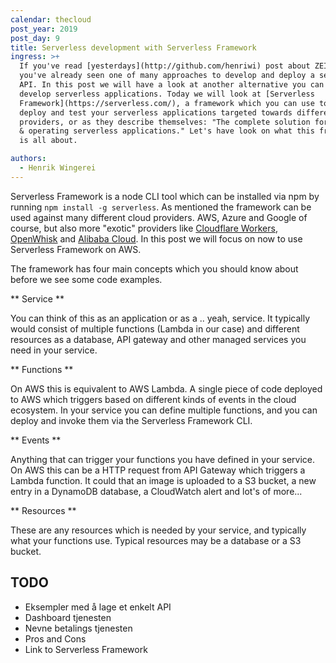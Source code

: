 ```yaml
---
calendar: thecloud
post_year: 2019
post_day: 9
title: Serverless development with Serverless Framework
ingress: >+
  If you've read [yesterdays](http://github.com/henriwi) post about ZEIT Now,
  you've already seen one of many approaches to develop and deploy a serverless
  API. In this post we will have a look at another alternative you can use to
  develop serverless applications. Today we will look at [Serverless
  Framework](https://serverless.com/), a framework which you can use to develop,
  deploy and test your serverless applications targeted towards different cloud
  providers, or as they describe themselves: "The complete solution for building
  & operating serverless applications." Let's have look on what this framework
  is all about.

authors:
  - Henrik Wingerei
---
```

Serverless Framework is a node CLI tool which can be installed via npm by running `npm install -g serverless`. As mentioned the framework can be used against many different cloud providers. AWS, Azure and Google of course, but also more "exotic" providers like [Cloudflare Workers](https://workers.cloudflare.com/), [OpenWhisk](https://openwhisk.apache.org/) and [Alibaba Cloud](https://www.alibabacloud.com/). In this post we will focus on now to use Serverless Framework on AWS.

The framework has four main concepts which you should know about before we see some code examples.

** Service **

You can think of this as an application or as a .. yeah, service. It typically would consist of multiple functions (Lambda in our case) and different resources as a database, API gateway and other managed services you need in your service.

** Functions **

On AWS this is equivalent to AWS Lambda. A single piece of code deployed to AWS which triggers based on different kinds of events in the cloud ecosystem. In your service you can define multiple functions, and you can deploy and invoke them via the Serverless Framework CLI.

** Events **

Anything that can trigger your functions you have defined in your service. On AWS this can be a HTTP request from API Gateway which triggers a Lambda function. It could that an image is uploaded to a S3 bucket, a new entry in a DynamoDB database,  a CloudWatch alert and lot's of more...

** Resources **

These are any resources which is needed by your service, and typically what your functions use. Typical resources may be a database or a S3 bucket.

## TODO

* Eksempler med å lage et enkelt API
* Dashboard tjenesten
* Nevne betalings tjenesten
* Pros and Cons
* Link to Serverless Framework
